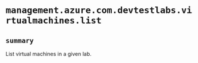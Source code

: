 # `management.azure.com.devtestlabs.virtualmachines.list`

## `summary`
List virtual machines in a given lab.



